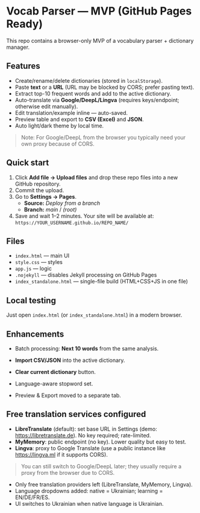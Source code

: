 # Vocab Parser — MVP (GitHub Pages Ready)

This repo contains a browser-only MVP of a vocabulary parser + dictionary manager.

## Features
- Create/rename/delete dictionaries (stored in `localStorage`).
- Paste **text** or a **URL** (URL may be blocked by CORS; prefer pasting text).
- Extract top-10 frequent words and add to the active dictionary.
- Auto-translate via **Google/DeepL/Lingva** (requires keys/endpoint; otherwise edit manually).
- Edit translation/example inline — auto-saved.
- Preview table and export to **CSV (Excel)** and **JSON**.
- Auto light/dark theme by local time.

> Note: For Google/DeepL from the browser you typically need your own proxy because of CORS.

## Quick start
1. Click **Add file → Upload files** and drop these repo files into a new GitHub repository.
2. Commit the upload.
3. Go to **Settings → Pages**.
   - **Source:** *Deploy from a branch*
   - **Branch:** *main* / *(root)*
4. Save and wait 1–2 minutes. Your site will be available at:
   `https://YOUR_USERNAME.github.io/REPO_NAME/`

## Files
- `index.html` — main UI
- `style.css` — styles
- `app.js` — logic
- `.nojekyll` — disables Jekyll processing on GitHub Pages
- `index_standalone.html` — single-file build (HTML+CSS+JS in one file)

## Local testing
Just open `index.html` (or `index_standalone.html`) in a modern browser.


## Enhancements
- Batch processing: **Next 10 words** from the same analysis.
- **Import CSV/JSON** into the active dictionary.
- **Clear current dictionary** button.
- Language-aware stopword set.

- Preview & Export moved to a separate tab.

## Free translation services configured
- **LibreTranslate** (default): set base URL in Settings (demo: https://libretranslate.de). No key required; rate-limited.
- **MyMemory**: public endpoint (no key). Lower quality but easy to test.
- **Lingva**: proxy to Google Translate (use a public instance like https://lingva.ml if it supports CORS).

> You can still switch to Google/DeepL later; they usually require a proxy from the browser due to CORS.

- Only free translation providers left (LibreTranslate, MyMemory, Lingva).
- Language dropdowns added: native = Ukrainian; learning = EN/DE/FR/ES.
- UI switches to Ukrainian when native language is Ukrainian.
